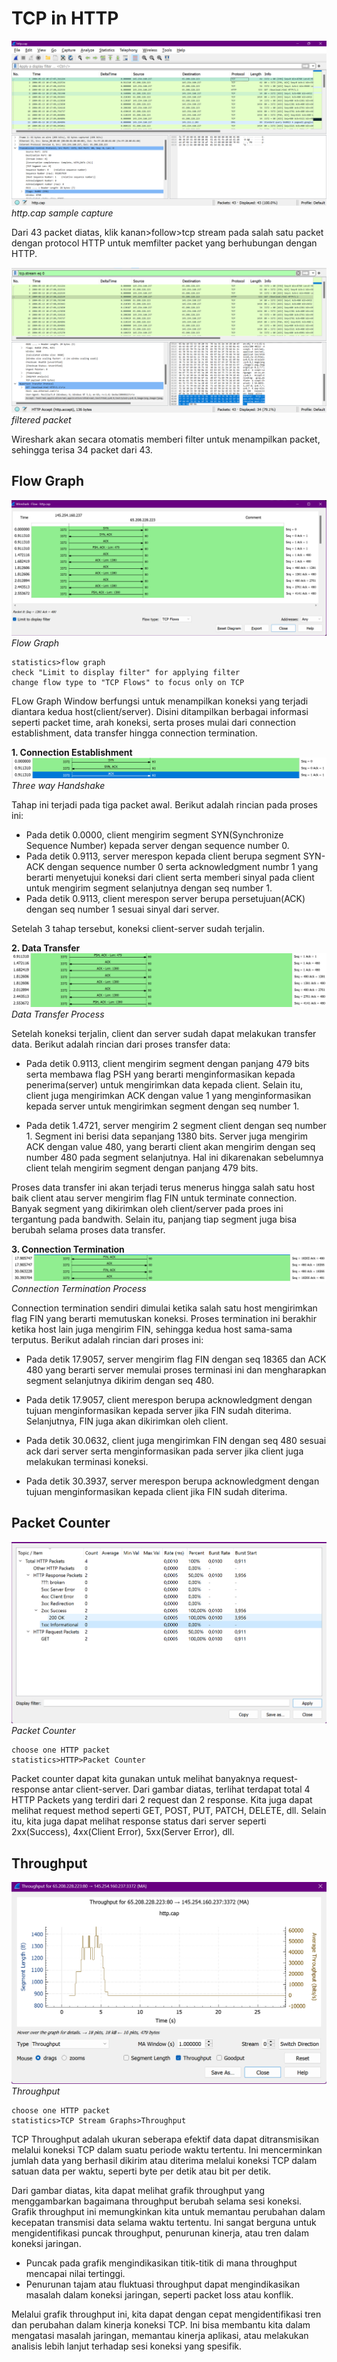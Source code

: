 # TCP in HTTP

![HTTP.cap](./assets/HTTPCap.png) _http.cap sample capture_

Dari 43 packet diatas, klik kanan>follow>tcp stream pada salah satu packet dengan protocol HTTP untuk memfilter packet yang berhubungan dengan HTTP.

![HTTP.cap filtered](./assets/HTTPCapFiltered.png) _filtered packet_

Wireshark akan secara otomatis memberi filter untuk menampilkan packet, sehingga terisa 34 packet dari 43.

## Flow Graph

![Flow Graph](./assets/FlowGraph.png) _Flow Graph_

```text
statistics>flow graph
check "Limit to display filter" for applying filter
change flow type to "TCP Flows" to focus only on TCP
```

FLow Graph Window berfungsi untuk menampilkan koneksi yang terjadi diantara kedua host(client/server). Disini ditampilkan berbagai informasi seperti packet time, arah koneksi, serta proses mulai dari connection establishment, data transfer hingga connection termination.

**1. Connection Establishment**
![Three Way Handshake](./assets/TWH.png)_Three way Handshake_

Tahap ini terjadi pada tiga packet awal. Berikut adalah rincian pada proses ini:

- Pada detik 0.0000, client mengirim segment SYN(Synchronize Sequence Number) kepada server dengan sequence number 0.
- Pada detik 0.9113, server merespon kepada client berupa segment SYN-ACK dengan sequence number 0 serta acknowledgment numbr 1 yang berarti menyetujui koneksi dari client serta memberi sinyal pada client untuk mengirim segment selanjutnya dengan seq number 1.
- Pada detik 0.9113, client merespon server berupa persetujuan(ACK) dengan seq number 1 sesuai sinyal dari server.

Setelah 3 tahap tersebut, koneksi client-server sudah terjalin.

**2. Data Transfer**
![Data Transfer](./assets/DT.png)_Data Transfer Process_

Setelah koneksi terjalin, client dan server sudah dapat melakukan transfer data. Berikut adalah rincian dari proses transfer data:

- Pada detik 0.9113, client mengirim segment dengan panjang 479 bits serta membawa flag PSH yang berarti menginformasikan kepada penerima(server) untuk mengirimkan data kepada client. Selain itu, client juga mengirimkan ACK dengan value 1 yang menginformasikan kepada server untuk mengirimkan segment dengan seq number 1.

- Pada detik 1.4721, server mengirim 2 segment client dengan seq number 1. Segment ini berisi data sepanjang 1380 bits. Server juga mengirim ACK dengan value 480, yang berarti client akan mengirim dengan seq number 480 pada segment selanjutnya. Hal ini dikarenakan sebelumnya client telah mengirim segment dengan panjang 479 bits.

Proses data transfer ini akan terjadi terus menerus hingga salah satu host baik client atau server mengirim flag FIN untuk terminate connection. Banyak segment yang dikirimkan oleh client/server pada proes ini tergantung pada bandwith. Selain itu, panjang tiap segment juga bisa berubah selama proses data transfer.

**3. Connection Termination**
![Connection Termination](./assets/CT.png)_Connection Termination Process_

Connection termination sendiri dimulai ketika salah satu host mengirimkan flag FIN yang berarti memutuskan koneksi. Proses termination ini berakhir ketika host lain juga mengirim FIN, sehingga kedua host sama-sama terputus. Berikut adalah rincian dari proses ini:

- Pada detik 17.9057, server mengirim flag FIN dengan seq 18365 dan ACK 480 yang berarti server memulai proses terminasi ini dan mengharapkan segment selanjutnya dikirim dengan seq 480.

- Pada detik 17.9057, client merespon berupa acknowledgment dengan tujuan menginformasikan kepada server jika FIN sudah diterima. Selanjutnya, FIN juga akan dikirimkan oleh client.

- Pada detik 30.0632, client juga mengirimkan FIN dengan seq 480 sesuai ack dari server serta menginformasikan pada server jika client juga melakukan terminasi koneksi.

- Pada detik 30.3937, server merespon berupa acknowledgment dengan tujuan menginformasikan kepada client jika FIN sudah diterima.

## Packet Counter

![Packet Counter](./assets/PC.png)_Packet Counter_

```text
choose one HTTP packet
statistics>HTTP>Packet Counter
```

Packet counter dapat kita gunakan untuk melihat banyaknya request-response antar client-server. Dari gambar diatas, terlihat terdapat total 4 HTTP Packets yang terdiri dari 2 request dan 2 response. Kita juga dapat melihat request method seperti GET, POST, PUT, PATCH, DELETE, dll. Selain itu, kita juga dapat melihat response status dari server seperti 2xx(Success), 4xx(Client Error), 5xx(Server Error), dll.

## Throughput

![Throughput](./assets/TP.png)_Throughput_

```text
choose one HTTP packet
statistics>TCP Stream Graphs>Throughput
```

TCP Throughput adalah ukuran seberapa efektif data dapat ditransmisikan melalui koneksi TCP dalam suatu periode waktu tertentu. Ini mencerminkan jumlah data yang berhasil dikirim atau diterima melalui koneksi TCP dalam satuan data per waktu, seperti byte per detik atau bit per detik.

Dari gambar diatas, kita dapat melihat grafik throughput yang menggambarkan bagaimana throughput berubah selama sesi koneksi. Grafik throughput ini memungkinkan kita untuk memantau perubahan dalam kecepatan transmisi data selama waktu tertentu. Ini sangat berguna untuk mengidentifikasi puncak throughput, penurunan kinerja, atau tren dalam koneksi jaringan.

- Puncak pada grafik mengindikasikan titik-titik di mana throughput mencapai nilai tertinggi.
- Penurunan tajam atau fluktuasi throughput dapat mengindikasikan masalah dalam koneksi jaringan, seperti packet loss atau konflik.

Melalui grafik throughput ini, kita dapat dengan cepat mengidentifikasi tren dan perubahan dalam kinerja koneksi TCP. Ini bisa membantu kita dalam mengatasi masalah jaringan, memantau kinerja aplikasi, atau melakukan analisis lebih lanjut terhadap sesi koneksi yang spesifik.
